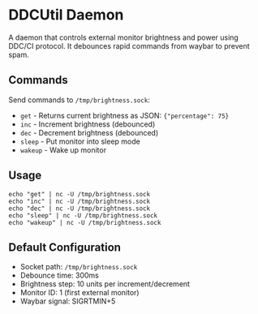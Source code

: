 # DDCUtil Daemon

A daemon that controls external monitor brightness and power using DDC/CI protocol. It debounces rapid commands from waybar to prevent spam.

## Commands

Send commands to `/tmp/brightness.sock`:

- `get` - Returns current brightness as JSON: `{"percentage": 75}`
- `inc` - Increment brightness (debounced)
- `dec` - Decrement brightness (debounced) 
- `sleep` - Put monitor into sleep mode
- `wakeup` - Wake up monitor

## Usage
```
echo "get" | nc -U /tmp/brightness.sock
echo "inc" | nc -U /tmp/brightness.sock
echo "dec" | nc -U /tmp/brightness.sock
echo "sleep" | nc -U /tmp/brightness.sock
echo "wakeup" | nc -U /tmp/brightness.sock
```

## Default Configuration

- Socket path: `/tmp/brightness.sock`
- Debounce time: 300ms
- Brightness step: 10 units per increment/decrement
- Monitor ID: 1 (first external monitor)
- Waybar signal: SIGRTMIN+5
